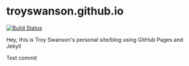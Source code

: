 # troyswanson.github.io

[![Build Status](https://travis-ci.org/troyswanson/troyswanson.github.io.png?branch=master)](https://travis-ci.org/troyswanson/troyswanson.github.io)

Hey, this is Troy Swanson's personal site/blog using GitHub Pages and Jekyll

Test commit
